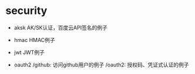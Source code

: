 # security

- aksk
AK/SK认证，百度云API签名的例子

- hmac
HMAC例子

- jwt
JWT例子

- oauth2 
  /github: 访问github用户的例子
  /oauth2: 授权码、凭证式认证的例子